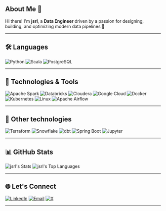 ## About Me 👋

Hi there! I'm **jsrl**, a **Data Engineer** driven by a passion for designing, building, and optimizing modern data pipelines 🚀

---

## 🛠️ Languages

![Python](https://img.shields.io/static/v1?style=for-the-badge&message=Python&color=3776AB&logo=Python&logoColor=FFFFFF&label=)
![Scala](https://img.shields.io/badge/Scala-DC322F?style=for-the-badge&logo=Scala&logoColor=FFFFFF)
![PostgreSQL](https://img.shields.io/static/v1?style=for-the-badge&message=PostgreSQL&color=4169E1&logo=PostgreSQL&logoColor=FFFFFF&label=)

---

## 🚀 Technologies & Tools

![Apache Spark](https://img.shields.io/badge/Apache%20Spark-E25A1C?style=for-the-badge&logo=Apache+Spark&logoColor=FFFFFF)
![Databricks](https://img.shields.io/badge/Databricks-FF3621?style=for-the-badge&logo=Databricks&logoColor=FFFFFF)
![Cloudera](https://img.shields.io/badge/Cloudera-F96702?style=for-the-badge&logo=Cloudera&logoColor=FFFFFF)
![Google Cloud](https://img.shields.io/static/v1?style=for-the-badge&message=Google+Cloud&color=4285F4&logo=Google+Cloud&logoColor=FFFFFF&label=)
![Docker](https://img.shields.io/static/v1?style=for-the-badge&message=Docker&color=2496ED&logo=Docker&logoColor=FFFFFF&label=)
![Kubernetes](https://img.shields.io/static/v1?style=for-the-badge&message=Kubernetes&color=326CE5&logo=Kubernetes&logoColor=FFFFFF&label=)
![Linux](https://img.shields.io/static/v1?style=for-the-badge&message=Linux&color=222222&logo=Linux&logoColor=FCC624&label=)
![Apache Airflow](https://img.shields.io/static/v1?style=for-the-badge&message=Apache+Airflow&color=017CEE&logo=Apache+Airflow&logoColor=FFFFFF&label=)

---

## 🔧 Other technologies

![Terraform](https://img.shields.io/badge/Terraform-844FBA?style=for-the-badge&logo=Terraform&logoColor=FFFFFF)
![Snowflake](https://img.shields.io/badge/Snowflake-222222?style=for-the-badge&logo=Snowflake&logoColor=29B5E8)
![dbt](https://img.shields.io/badge/dbt-FF694B?style=for-the-badge&logo=dbt&logoColor=FFFFFF)
![Spring Boot](https://img.shields.io/badge/Spring%20Boot-6DB33F?style=for-the-badge&logo=Spring+Boot&logoColor=FFFFFF)
![Jupyter](https://img.shields.io/badge/Jupyter-F37626?style=for-the-badge&logo=Jupyter&logoColor=FFFFFF)

---

## 📊 GitHub Stats

![jsrl's Stats](https://github-readme-stats.vercel.app/api?username=jsrl&theme=vue-dark&show_icons=true&hide_border=true&count_private=true)
![jsrl's Top Languages](https://github-readme-stats.vercel.app/api/top-langs/?username=jsrl&theme=vue-dark&show_icons=true&hide_border=true&layout=compact)

---

## 🌐 Let's Connect

[![LinkedIn](https://img.shields.io/badge/-LinkedIn-0077B5?style=flat&logo=linkedin&logoColor=white)](https://linkedin.com/in/jose-luis-rosello-ferrer)  [![Email](https://img.shields.io/badge/-Email-D14836?style=flat&logo=gmail&logoColor=white)](mailto:jose.luis.rosello.ferrer@gmail.com)  [![X](https://img.shields.io/badge/-X-000000?style=flat&logo=x&logoColor=white)](https://twitter.com/jorofer2)  

---



